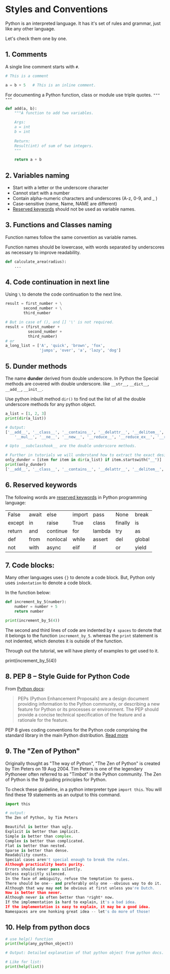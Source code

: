 # Styles and Conventions

Python is an interpreted language. It has it's set of rules and grammar, just like any other language.

Let's check them one by one.

## 1. Comments
A single line comment starts with `#`.
```python
# This is a comment

a = b + 5   # This is an inline comment. 
```

For documenting a Python function, class or module use triple quotes. `""" """`
```python
def add(a, b):
    """A function to add two variables.

    Args:
    a = int
    b = int 
    
    Return:
    Result(int) of sum of two integers.
    """

    return a + b
```

## 2. Variables naming
- Start with a letter or the underscore character
- Cannot start with a number
- Contain alpha-numeric characters and underscores (A-z, 0-9, and _ )
- Case-sensitive (name, Name, NAME are different)
- [Reserved keywords](https://github.com/CodingMantras/python-tutorials/blob/master/1_getting_started/6_styles_and_conventions.md#6-reserved-keywords) should not be used as variable names.

## 3. Functions and Classes naming
Function names follow the same convention as variable names.

Function names should be lowercase, with words separated by underscores as necessary to improve readability.

```python
def calculate_area(radius):
    ...
```

## 4. Code continuation in next line
Using `\` to denote the code continuation to the next line.
```python
result = first_number + \
        second_number + \
        third_number

# But in case of (), and [] '\' is not required.
result = (first_number +
          second_number +
          third_number)
# or
a_long_list = ['A', 'quick', 'brown', 'fox',
               'jumps', 'over', 'a', 'lazy', 'dog']
```

## 5. Dunder methods
The name **dunder** derived from double underscore. In Python the Special methods are covered with double underscore. like `__str__`, `__dict__`, `__add__`, `__init__`.

Use python inbuilt method `dir()` to find out the list of all the double underscore methods for any python object.
```python
a_list = [1, 2, 3]
print(dir(a_list))

# Output:
['__add__', '__class__', '__contains__', '__delattr__', '__delitem__', '__dir__', '__doc__', '__eq__', '__format__', '__ge__', '__getattribute__', '__getitem__', '__gt__', '__hash__', '__iadd__', '__imul__', '__init__', '__init_subclass__', '__iter__', '__le__', '__len__', '__lt__',
    '__mul__', '__ne__', '__new__', '__reduce__', '__reduce_ex__', '__repr__', '__reversed__', '__rmul__', '__setattr__', '__setitem__', '__sizeof__', '__str__', '__subclasshook__', 'append', 'clear', 'copy', 'count', 'extend', 'index', 'insert', 'pop', 'remove', 'reverse', 'sort']

# Upto __subclasshook__ are the double underscore methods.

# Further in tutorials we will understand how to extract the exact desired things from a list, like:
only_dunder = [item for item in dir(a_list) if item.startswith("__")]
print(only_dunder)
['__add__', '__class__', '__contains__', '__delattr__', '__delitem__', '__dir__', '__doc__', '__eq__', '__format__', '__ge__', '__getattribute__', '__getitem__', '__gt__', '__hash__', '__iadd__', '__imul__', '__init__', '__init_subclass__', '__iter__', '__le__', '__len__', '__lt__', '__mul__', '__ne__', '__new__', '__reduce__', '__reduce_ex__', '__repr__', '__reversed__', '__rmul__', '__setattr__', '__setitem__', '__sizeof__', '__str__', '__subclasshook__']
```

## 6. Reserved keywords
The following words are [reserved keywords](https://docs.python.org/3.8/reference/lexical_analysis.html#keywords) in Python programming language:

||||||||
|-----|-----|-----|-----|-----|-----|-----|
|False|await|else |import|pass|None|break|
|except|in|raise|True|class|finally|is|
|return|and|continue|for|lambda|try|as|
|def|from|nonlocal|while|assert|del|global|
|not|with|async|elif|if|or|yield|

## 7. Code blocks:
Many other languages uses `{}` to denote a code block. But, Python only uses `indentation` to denote a code block.

In the function below:
```python
def increment_by_5(number):
    number = number + 5
    return number

print(increment_by_5(4))
```
The second and third lines of code are indented by `4 spaces` to denote that it belongs to the function `increment_by_5`. whereas the `print` statement is not indented, which denotes it is outside of the function.

Through out the tutorial, we will have plenty of examples to get used to it. 

print(increment_by_5(4))

## 8. PEP 8 – Style Guide for Python Code
From [Python docs](https://peps.python.org/pep-0001/):
> PEPs (Python Enhancement Proposals) are a design document providing information to the Python community, or describing a new feature for Python or its processes or environment. The PEP should provide a concise technical specification of the feature and a rationale for the feature.

PEP 8 gives coding conventions for the Python code comprising the standard library in the main Python distribution.
[Read more](https://peps.python.org/pep-0008/)

## 9. The "Zen of Python"
Originally thought as "The way of Python", "The Zen of Python" is created by Tim Peters on 19 Aug 2004. Tim Peters is one of the legendary Pythoneer often referred to as "Timbot" in the Python community. The Zen of Python is the 19 guiding principles for Python. 

To check these guideline, in a python interpreter type `import this`. You will find these 19 statements as an output to this command.

```python
import this

# output:
The Zen of Python, by Tim Peters

Beautiful is better than ugly.
Explicit is better than implicit.
Simple is better than complex.
Complex is better than complicated.
Flat is better than nested.
Sparse is better than dense.
Readability counts.
Special cases aren't special enough to break the rules.
Although practicality beats purity.
Errors should never pass silently.
Unless explicitly silenced.
In the face of ambiguity, refuse the temptation to guess.
There should be one-- and preferably only one --obvious way to do it.
Although that way may not be obvious at first unless you're Dutch.
Now is better than never.
Although never is often better than *right* now.
If the implementation is hard to explain, it's a bad idea.
If the implementation is easy to explain, it may be a good idea.
Namespaces are one honking great idea -- let's do more of those!
```

## 10. Help from python docs
```python
# use help() function
print(help(any_python_object))

# Output: Detailed explanation of that python object from python docs.

# Like for list:
print(help(list))
```


